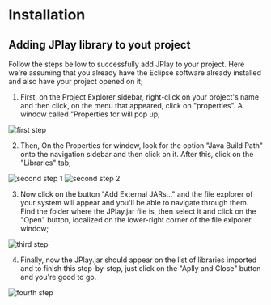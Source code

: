 # Installation

## Adding JPlay library to yout project

Follow the steps bellow to successfully add JPlay to your project. Here we're assuming that you already have the Eclipse software already installed and also have your project opened on it;

1. First, on the Project Explorer sidebar, right-click on your project's name and then click, on the menu that appeared, click on "properties". A window called "Properties for <YourProjectName> will pop up;

![first step](https://imgur.com/cavYLQT)

2. Then, On the Properties for <YourProjectName> window, look for the option "Java Build Path" onto the navigation sidebar and then click on it. After this, click on the "Libraries" tab;

![second step 1](https://imgur.com/fpQm76R)
![second step 2](https://imgur.com/8UvgkS3)

3. Now click on the button "Add External JARs..." and the file explorer of your system will appear and you'll be able to navigate through them. Find the folder where the JPlay.jar file is, then select it and click on the "Open" button, localized on the lower-right corner of the file exlporer window;

![third step](https://imgur.com/SprHBem)

4. Finally, now the JPlay.jar should appear on the list of libraries imported and to finish this step-by-step, just click on the "Aplly and Close" button and you're good to go.

![fourth step](https://imgur.com/1efMZWi)
